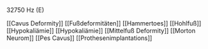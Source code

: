 32750 Hz (E)

[[Cavus Deformity]]
[[Fußdeformitäten]]
[[Hammertoes]]
[[Hohlfuß]]
[[Hypokaliämie]]
[[Hypokaliämie]]
[[Mittelfuß Deformity]]
[[Morton Neurom]]
[[Pes Cavus]]
[[Prothesenimplantations]]